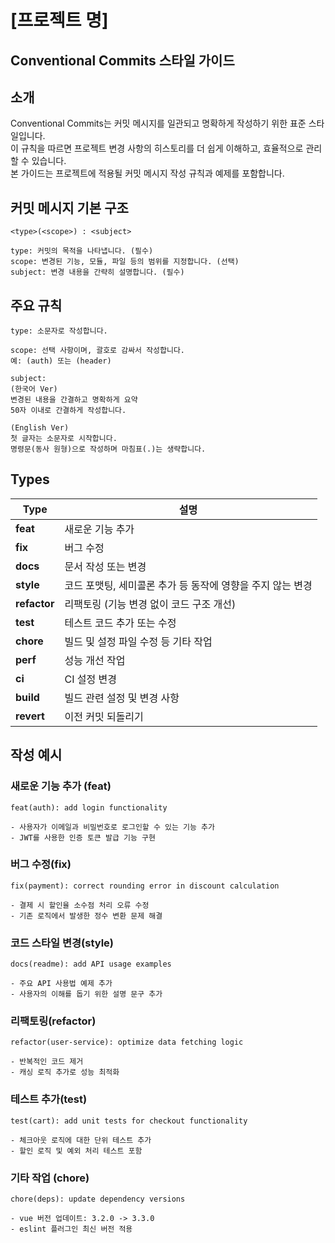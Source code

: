 # [프로젝트 명] 
## Conventional Commits 스타일 가이드

## 소개

Conventional Commits는 커밋 메시지를 일관되고 명확하게 작성하기 위한 표준 스타일입니다.  
이 규칙을 따르면 프로젝트 변경 사항의 히스토리를 더 쉽게 이해하고, 효율적으로 관리할 수 있습니다.  
본 가이드는 프로젝트에 적용될 커밋 메시지 작성 규칙과 예제를 포함합니다.


## 커밋 메시지 기본 구조
```text
<type>(<scope>) : <subject>

type: 커밋의 목적을 나타냅니다. (필수)
scope: 변경된 기능, 모듈, 파일 등의 범위를 지정합니다. (선택)
subject: 변경 내용을 간략히 설명합니다. (필수)
```

## 주요 규칙
```text
type: 소문자로 작성합니다.  

scope: 선택 사항이며, 괄호로 감싸서 작성합니다. 
예: (auth) 또는 (header)    

subject: 
(한국어 Ver)
변경된 내용을 간결하고 명확하게 요약
50자 이내로 간결하게 작성합니다.

(English Ver)
첫 글자는 소문자로 시작합니다.
명령문(동사 원형)으로 작성하며 마침표(.)는 생략합니다.
```


## Types
| Type      | 설명                                                               |
|-----------|------------------------------------------------------------------- |
| **feat**  | 새로운 기능 추가                                                    |
| **fix**   | 버그 수정                                                           |
| **docs**  | 문서 작성 또는 변경                                                 |
| **style** | 코드 포맷팅, 세미콜론 추가 등 동작에 영향을 주지 않는 변경          |
| **refactor** | 리팩토링 (기능 변경 없이 코드 구조 개선)                          |
| **test**  | 테스트 코드 추가 또는 수정                                          |
| **chore** | 빌드 및 설정 파일 수정 등 기타 작업                                 |
| **perf**  | 성능 개선 작업                                                     |
| **ci**    | CI 설정 변경                                                       |
| **build** | 빌드 관련 설정 및 변경 사항    |
| **revert** | 이전 커밋 되돌리기                                                 |

## 작성 예시

### 새로운 기능 추가 (feat)
```text
feat(auth): add login functionality

- 사용자가 이메일과 비밀번호로 로그인할 수 있는 기능 추가
- JWT를 사용한 인증 토큰 발급 기능 구현
```

### 버그 수정(fix)
```text
fix(payment): correct rounding error in discount calculation

- 결제 시 할인율 소수점 처리 오류 수정
- 기존 로직에서 발생한 정수 변환 문제 해결
```

### 코드 스타일 변경(style)
```text
docs(readme): add API usage examples

- 주요 API 사용법 예제 추가
- 사용자의 이해를 돕기 위한 설명 문구 추가
```

### 리팩토링(refactor)
```text
refactor(user-service): optimize data fetching logic

- 반복적인 코드 제거
- 캐싱 로직 추가로 성능 최적화
```

### 테스트 추가(test)
```text
test(cart): add unit tests for checkout functionality

- 체크아웃 로직에 대한 단위 테스트 추가
- 할인 로직 및 예외 처리 테스트 포함
```

### 기타 작업 (chore)
```text
chore(deps): update dependency versions

- vue 버전 업데이트: 3.2.0 -> 3.3.0
- eslint 플러그인 최신 버전 적용
```